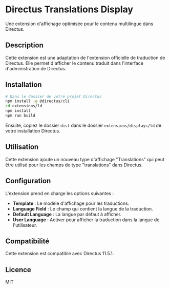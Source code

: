 # Directus Translations Display

Une extension d'affichage optimisée pour le contenu multilingue dans Directus.

## Description

Cette extension est une adaptation de l'extension officielle de traduction de Directus. Elle permet d'afficher le contenu traduit dans l'interface d'administration de Directus.

## Installation

```bash
# Dans le dossier de votre projet Directus
npm install -g @directus/cli
cd extensions/ld
npm install
npm run build
```

Ensuite, copiez le dossier `dist` dans le dossier `extensions/displays/ld` de votre installation Directus.

## Utilisation

Cette extension ajoute un nouveau type d'affichage "Translations" qui peut être utilisé pour les champs de type "translations" dans Directus.

## Configuration

L'extension prend en charge les options suivantes :

- **Template** : Le modèle d'affichage pour les traductions.
- **Language Field** : Le champ qui contient la langue de la traduction.
- **Default Language** : La langue par défaut à afficher.
- **User Language** : Activer pour afficher la traduction dans la langue de l'utilisateur.

## Compatibilité

Cette extension est compatible avec Directus 11.5.1.

## Licence

MIT
